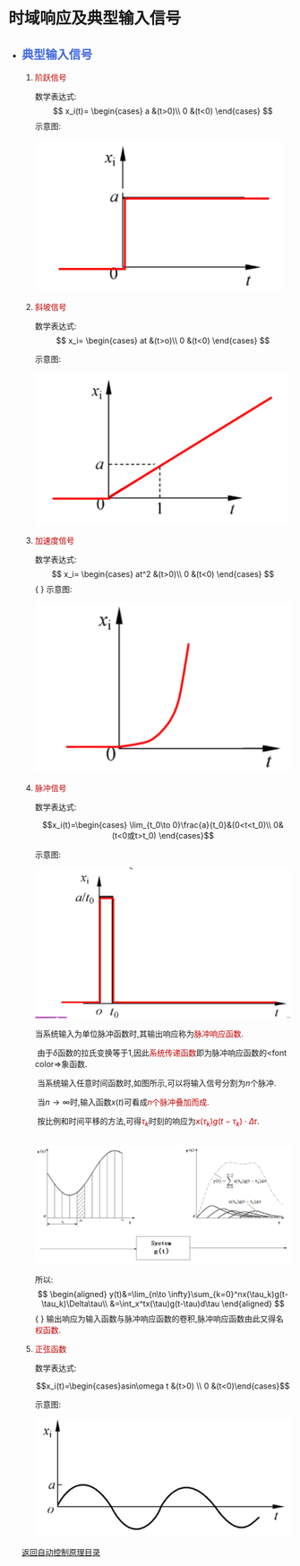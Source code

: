 







<script type="text/x-mathjax-config">
MathJax.Hub.Config({
  tex2jax: {inlineMath: [['$','$'], ['\\(','\\)']]}
});
</script>
<script type="text/javascript" async src="https://cdnjs.cloudflare.com/ajax/libs/mathjax/2.7.5/MathJax.js?config=TeX-MML-AM_CHTML"></script>
<script type="text/javascript" src="http://cdn.repository.webfont.com/wwwroot/js/wf/youziku.api.min.js"></script>
<script type="text/javascript">
   $$webfont.load("body", "681d6473f514461abcda8d18f0f33f08", "SansGBW3");
   /*$$webfont.load("#id1,.class1,h1", "681d6473f514461abcda8d18f0f33f08", "SansGBW3");*/
   /*．．．*/
   $$webfont.draw();
</script>



# 时域响应及典型输入信号

* ## <font color="royalblue">典型输入信号</font>

  1. <font color="color">阶跃信号</font>

     数学表达式:
     $$
     x_i(t)=
     \begin{cases}
     a &(t>0)\\
     0 &(t<0)
     \end{cases}
     $$
     示意图:  

     ![阶跃信号](img/阶跃信号.png)  

  2. <font color="color">斜坡信号</font>

     数学表达式:  
     $$
     x_i=
     \begin{cases}
     at &(t>o)\\
     0 &(t<0)
     \end{cases}
     $$
     
     示意图:  
     
     ![斜坡信号](img/斜坡信号.png)  
     
  3. <font color="color">加速度信号</font>
  
     数学表达式:  
     $$
     x_i=
     \begin{cases}
     at^2 &(t>0)\\
     0 &(t<0)
     \end{cases}
     $$ {  }
     示意图:  
  
     ![加速度信号](img/加速度信号.png)  
  
  4. <font color="color">脉冲信号</font>
  
     数学表达式:  
  
     $$x_i(t)=\begin{cases} \lim_{t_0\to 0}\frac{a}{t_0}&(0<t<t_0)\\ 0&(t<0或t>t_0)	\end{cases}$$  
  
     示意图:  
  
     ![脉冲信号](img/脉冲信号.png)  
  
     ​		当系统输入为单位脉冲函数时,其输出响应称为<font color="color">脉冲响应函数</font>.  
  
     ​		由于$\delta$函数的拉氏变换等于1,因此<font color="color">系统传递函数</font>即为脉冲响应函数的<font color=>象函数</font>.  
     
     ​		当系统输入任意时间函数时,如图所示,可以将输入信号分割为$n$个脉冲.  
     
     ​		当$n\to \infty$时,输入函数$x(t)$可看成<font color="color">$n$个脉冲叠加而成</font>.  
     
     ​		按比例和时间平移的方法,可得<font color="color">$\tau_k$</font>时刻的响应为<font color="color">$x(\tau_k)g(t-\tau_k)\cdot \Delta\tau$</font>.  
     
     ​		![tau时刻](img/tau时刻.png)  
     
     所以:  
     $$
     \begin{aligned}
     y(t)&=\lim_{n\to \infty}\sum_{k=0}^nx(\tau_k)g(t-\tau_k)\Delta\tau\\
     &=\int_x^tx(\tau)g(t-\tau)d\tau
     \end{aligned}
     $$ {  }
     ​		输出响应为输入函数与脉冲响应函数的卷积,脉冲响应函数由此又得名<font color="color">权函数</font>.
     
  5. <font color="color">正弦函数</font>
  
     数学表达式:  
  
     $$x_i(t)=\begin{cases}asin\omega t &(t>0) \\  0 &(t<0)\end{cases}$$   
  
     示意图:  
  
     ![正弦函数](img/正弦函数.png)  
  
  
  
  [返回自动控制原理目录](./pac.md)

